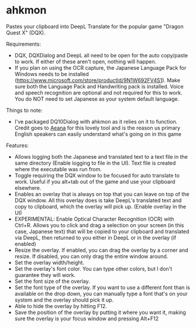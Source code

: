 # ahkmon
Pastes your clipboard into DeepL Translate for the popular game "Dragon Quest X" (DQX).

Requirements:
- DQX, DQXDialog and DeepL all need to be open for the auto copy/paste to work. If either of these aren't open, nothing will happen.
- If you plan on using the OCR capture, the Japanese Language Pack for Windows needs to be installed (https://www.microsoft.com/store/productId/9N1W692FV4S1). Make sure both the Language Pack and Handwriting pack is installed. Voice and speech recognition are optional and not required for this to work. You do NOT need to set Japanese as your system default language.

Things to note:
- I've packaged DQ10Dialog with ahkmon as it relies on it to function. Credit goes to [Aeana](https://twitter.com/Aeana) for this lovely tool and is the reason us primary English speakers can easily understand what's going on in this game

Features:
-  Allows logging both the Japanese and translated text to a text file in the same directory (Enable logging to file in the UI). Text file is created where the executable was run from.
- Toggle requiring the DQX window to be focused for auto translate to work. Useful if you alt+tab out of the game and use your clipboard elsewhere.
- Enables an overlay that is always on top that you can leave on top of the DQX window. All this overlay does is take DeepL's translated text and copy to clipboard, which the overlay will pick up. (Enable overlay in the UI)
- EXPERIMENTAL: Enable Optical Character Recognition (OCR) with Ctrl+R. Allows you to click and drag a selection on your screen (in this case, Japanese text) that will be copied to your clipboard and translated via DeepL, then returned to you either in DeepL or in the overlay (if enabled)
- Resize the overlay. If enabled, you can drag the overlay by a corner and resize. If disabled, you can only drag the entire window around.
- Set the overlay width/height.
- Set the overlay's font color. You can type other colors, but I don't guarantee they will work.
- Set the font size of the overlay.
- Set the font type of the overlay. If you want to use a different font than is available on the drop down, you can manually type a font that's on your system and the overlay should pick it up.
- Able to hide the overlay by hitting F12.
- Save the position of the overlay by putting it where you want it, making sure the overlay is your focus window and pressing Alt+F12
